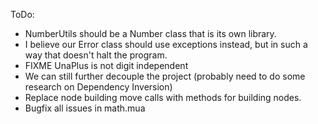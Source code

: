 ToDo:
- NumberUtils should be a Number class that is its own library.
- I believe our Error class should use exceptions instead, but in such a way that doesn't halt the program.
- FIXME UnaPlus is not digit independent
- We can still further decouple the project (probably need to do some research on Dependency Inversion)
- Replace node building move calls with methods for building nodes.
- Bugfix all issues in math.mua
